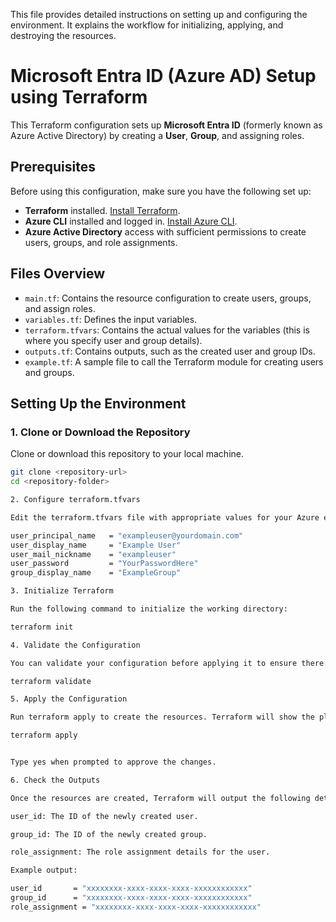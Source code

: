 This file provides detailed instructions on setting up and configuring the environment. It explains the workflow for initializing, applying, and destroying the resources.

# Microsoft Entra ID (Azure AD) Setup using Terraform

This Terraform configuration sets up **Microsoft Entra ID** (formerly known as Azure Active Directory) by creating a **User**, **Group**, and assigning roles.

## Prerequisites

Before using this configuration, make sure you have the following set up:

- **Terraform** installed. [Install Terraform](https://learn.hashicorp.com/tutorials/terraform/install-cli).
- **Azure CLI** installed and logged in. [Install Azure CLI](https://learn.microsoft.com/en-us/cli/azure/install-azure-cli).
- **Azure Active Directory** access with sufficient permissions to create users, groups, and role assignments.

## Files Overview

- `main.tf`: Contains the resource configuration to create users, groups, and assign roles.
- `variables.tf`: Defines the input variables.
- `terraform.tfvars`: Contains the actual values for the variables (this is where you specify user and group details).
- `outputs.tf`: Contains outputs, such as the created user and group IDs.
- `example.tf`: A sample file to call the Terraform module for creating users and groups.

## Setting Up the Environment

### 1. Clone or Download the Repository

Clone or download this repository to your local machine.

```bash
git clone <repository-url>
cd <repository-folder>

2. Configure terraform.tfvars

Edit the terraform.tfvars file with appropriate values for your Azure environment:

user_principal_name   = "exampleuser@yourdomain.com"
user_display_name     = "Example User"
user_mail_nickname    = "exampleuser"
user_password         = "YourPasswordHere"
group_display_name    = "ExampleGroup"

3. Initialize Terraform

Run the following command to initialize the working directory:

terraform init

4. Validate the Configuration

You can validate your configuration before applying it to ensure there are no errors:

terraform validate

5. Apply the Configuration

Run terraform apply to create the resources. Terraform will show the plan and ask for confirmation before applying the changes:

terraform apply


Type yes when prompted to approve the changes.

6. Check the Outputs

Once the resources are created, Terraform will output the following details:

user_id: The ID of the newly created user.

group_id: The ID of the newly created group.

role_assignment: The role assignment details for the user.

Example output:

user_id       = "xxxxxxxx-xxxx-xxxx-xxxx-xxxxxxxxxxxx"
group_id      = "xxxxxxxx-xxxx-xxxx-xxxx-xxxxxxxxxxxx"
role_assignment = "xxxxxxxx-xxxx-xxxx-xxxx-xxxxxxxxxxxx"
